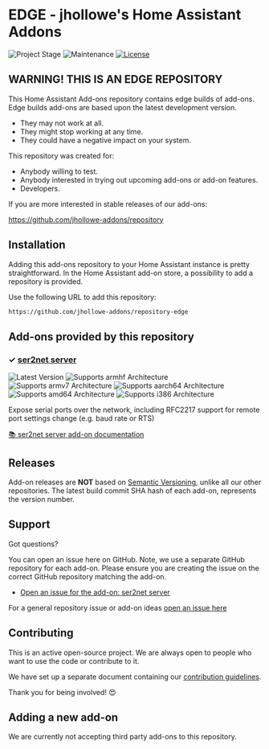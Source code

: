 # EDGE - jhollowe's Home Assistant Addons

![Project Stage][project-stage-shield]
![Maintenance][maintenance-shield]
[![License][license-shield]](LICENSE.md)

## WARNING! THIS IS AN EDGE REPOSITORY

This Home Assistant Add-ons repository contains edge builds of add-ons. Edge
builds add-ons are based upon the latest development version.

- They may not work at all.
- They might stop working at any time.
- They could have a negative impact on your system.

This repository was created for:

- Anybody willing to test.
- Anybody interested in trying out upcoming add-ons or add-on features.
- Developers.

If you are more interested in stable releases of our add-ons:

<https://github.com/jhollowe-addons/repository>

## Installation

Adding this add-ons repository to your Home Assistant instance is
pretty straightforward. In the Home Assistant add-on store,
a possibility to add a repository is provided.

Use the following URL to add this repository:

```txt
https://github.com/jhollowe-addons/repository-edge
```

## Add-ons provided by this repository

### &#10003; [ser2net server][addon-ser2net]

![Latest Version][ser2net-version-shield]
![Supports armhf Architecture][ser2net-armhf-shield]
![Supports armv7 Architecture][ser2net-armv7-shield]
![Supports aarch64 Architecture][ser2net-aarch64-shield]
![Supports amd64 Architecture][ser2net-amd64-shield]
![Supports i386 Architecture][ser2net-i386-shield]

Expose serial ports over the network, including RFC2217 support for remote port settings change (e.g. baud rate or RTS)


[:books: ser2net server add-on documentation][addon-doc-ser2net]

## Releases

Add-on releases are **NOT** based on [Semantic Versioning][semver], unlike
all our other repositories. The latest build commit SHA hash of each
add-on, represents the version number.

## Support

Got questions?

You can open an issue here on GitHub. Note, we use a separate
GitHub repository for each add-on. Please ensure you are creating the issue
on the correct GitHub repository matching the add-on.

- [Open an issue for the add-on: ser2net server][ser2net-issue]

For a general repository issue or add-on ideas [open an issue here][issue]

## Contributing

This is an active open-source project. We are always open to people who want to
use the code or contribute to it.

We have set up a separate document containing our
[contribution guidelines](.github/CONTRIBUTING.md).

Thank you for being involved! :heart_eyes:

## Adding a new add-on

We are currently not accepting third party add-ons to this repository.

[addon-ser2net]: https://github.com/jhollowe-addons/addon-ser2net/tree/v0.0.3
[addon-doc-ser2net]: https://github.com/jhollowe-addons/addon-ser2net/blob/v0.0.3/README.md
[ser2net-issue]: https://github.com/jhollowe-addons/addon-ser2net/issues
[ser2net-version-shield]: https://img.shields.io/badge/version-v0.0.3-blue.svg
[ser2net-aarch64-shield]: https://img.shields.io/badge/aarch64-yes-green.svg
[ser2net-amd64-shield]: https://img.shields.io/badge/amd64-yes-green.svg
[ser2net-armhf-shield]: https://img.shields.io/badge/armhf-yes-green.svg
[ser2net-armv7-shield]: https://img.shields.io/badge/armv7-yes-green.svg
[ser2net-i386-shield]: https://img.shields.io/badge/i386-yes-green.svg
[issue]: https://github.com/jhollowe-addons/repository-edge/issues
[license-shield]: https://img.shields.io/github/license/jhollowe-addons/repository-edge.svg
[maintenance-shield]: https://img.shields.io/maintenance/yes/2025.svg
[project-stage-shield]: https://img.shields.io/badge/project%20stage-experimental-yellow.svg
[semver]: http://semver.org/spec/v2.0.0.html
[third-party-addons]: https://home-assistant.io/hassio/installing_third_party_addons/